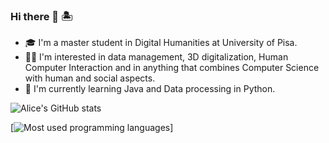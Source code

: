 ### Hi there 👋 🏝

- 🎓 I'm a master student in Digital Humanities at University of Pisa.
- 👩‍💻 I'm interested in data management, 3D digitalization, Human Computer Interaction and in anything that combines Computer Science with human and social aspects.
- 🧠 I'm currently learning Java and Data processing in Python.

![Alice's GitHub stats](https://github-readme-stats.vercel.app/api?username=alisola21&theme=onedark&show_icons=true)


[![Most used programming languages](https://github-readme-stats.vercel.app/api/top-langs/?username=alisola21&layout=compact)]
